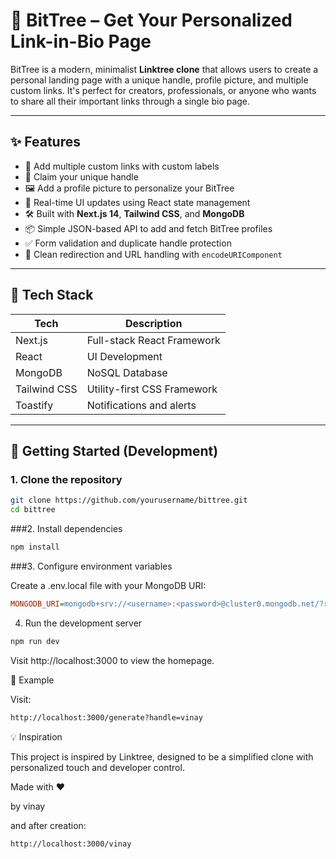 # 🌳 BitTree – Get Your Personalized Link-in-Bio Page 

BitTree is a modern, minimalist **Linktree clone** that allows users to create a personal landing page with a unique handle, profile picture, and multiple custom links. It's perfect for creators, professionals, or anyone who wants to share all their important links through a single bio page.

---

## ✨ Features

- 🔗 Add multiple custom links with custom labels
- 💼 Claim your unique handle
- 🖼️ Add a profile picture to personalize your BitTree
- 🚀 Real-time UI updates using React state management
- 🛠️ Built with **Next.js 14**, **Tailwind CSS**, and **MongoDB**
- 📦 Simple JSON-based API to add and fetch BitTree profiles
- ✅ Form validation and duplicate handle protection
- 🔁 Clean redirection and URL handling with `encodeURIComponent`

---

## 🧪 Tech Stack

| Tech           | Description                         |
|----------------|-------------------------------------|
| Next.js        | Full-stack React Framework          |
| React          | UI Development                      |
| MongoDB        | NoSQL Database                      |
| Tailwind CSS   | Utility-first CSS Framework         |
| Toastify       | Notifications and alerts            |

---

## 🚀 Getting Started (Development)

### 1. Clone the repository

```bash
git clone https://github.com/yourusername/bittree.git
cd bittree
```

###2. Install dependencies

```bash
npm install
```

###3. Configure environment variables

Create a .env.local file with your MongoDB URI:

```ini
MONGODB_URI=mongodb+srv://<username>:<password>@cluster0.mongodb.net/?retryWrites=true&w=majority
```

4. Run the development server

```bash
npm run dev
```

Visit http://localhost:3000 to view the homepage.

📝 Example

Visit:

```bash
http://localhost:3000/generate?handle=vinay
```

💡 Inspiration

This project is inspired by Linktree, designed to be a simplified clone with personalized touch and developer control.

Made with ❤

by vinay

and after creation:

```bash
http://localhost:3000/vinay
```
